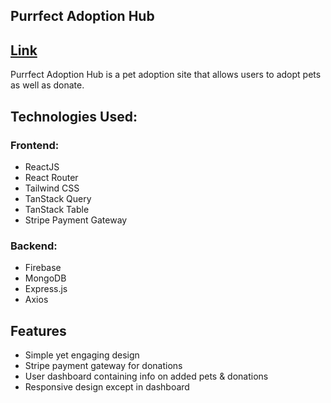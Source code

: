 ## Purrfect Adoption Hub
## [Link](https://purrfect-adoption-hub1.surge.sh/)

Purrfect Adoption Hub is a pet adoption site that allows users to adopt pets as well as donate. 

## Technologies Used:

### Frontend:
- ReactJS
- React Router
- Tailwind CSS
- TanStack Query
- TanStack Table
- Stripe Payment Gateway

### Backend:
- Firebase
- MongoDB
- Express.js
- Axios

## Features
- Simple yet engaging design
- Stripe payment gateway for donations
- User dashboard containing info on added pets & donations
- Responsive design except in dashboard
